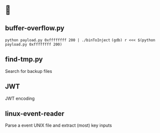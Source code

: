 # :ghost:

## buffer-overflow.py
`python payload.py 0xffffffff 200 | ./binToInject`
`(gdb) r <<< $(python payload.py 0xffffffff 200)`

## find-tmp.py
Search for backup files

## JWT 
JWT encoding

## linux-event-reader
Parse a event UNIX file and extract (most) key inputs